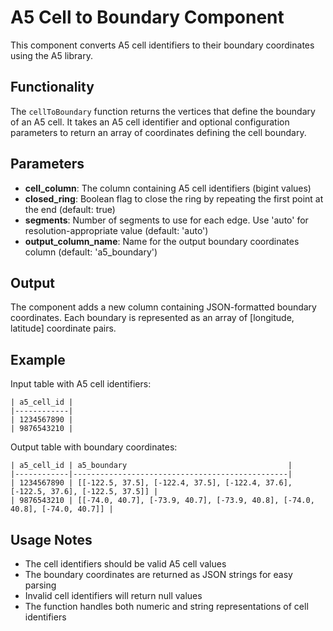 # A5 Cell to Boundary Component

This component converts A5 cell identifiers to their boundary coordinates using the A5 library.

## Functionality

The `cellToBoundary` function returns the vertices that define the boundary of an A5 cell. It takes an A5 cell identifier and optional configuration parameters to return an array of coordinates defining the cell boundary.

## Parameters

- **cell_column**: The column containing A5 cell identifiers (bigint values)
- **closed_ring**: Boolean flag to close the ring by repeating the first point at the end (default: true)
- **segments**: Number of segments to use for each edge. Use 'auto' for resolution-appropriate value (default: 'auto')
- **output_column_name**: Name for the output boundary coordinates column (default: 'a5_boundary')

## Output

The component adds a new column containing JSON-formatted boundary coordinates. Each boundary is represented as an array of [longitude, latitude] coordinate pairs.

## Example

Input table with A5 cell identifiers:
```
| a5_cell_id |
|------------|
| 1234567890 |
| 9876543210 |
```

Output table with boundary coordinates:
```
| a5_cell_id | a5_boundary                                    |
|------------|------------------------------------------------|
| 1234567890 | [[-122.5, 37.5], [-122.4, 37.5], [-122.4, 37.6], [-122.5, 37.6], [-122.5, 37.5]] |
| 9876543210 | [[-74.0, 40.7], [-73.9, 40.7], [-73.9, 40.8], [-74.0, 40.8], [-74.0, 40.7]] |
```

## Usage Notes

- The cell identifiers should be valid A5 cell values
- The boundary coordinates are returned as JSON strings for easy parsing
- Invalid cell identifiers will return null values
- The function handles both numeric and string representations of cell identifiers 